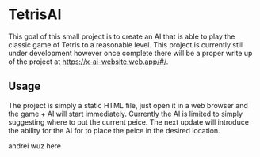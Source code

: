 # TetrisAI

This goal of this small project is to create an AI that is able to play the classic game of Tetris to a reasonable level. This project is currently still under development however once complete there will be a proper write up of the project at https://x-ai-website.web.app/#/.

## Usage

The project is simply a static HTML file, just open it in a web browser and the game + AI will start immediately. Currently the AI is limited to simply suggesting where to put the current peice. The next update will introduce the ability for the AI for to place the peice in the desired location.

andrei wuz here
